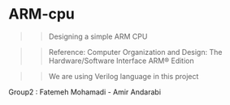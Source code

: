 # ARM-cpu

>> Designing a simple ARM CPU

>>Reference:
    Computer Organization and Design:
    The Hardware/Software Interface
    ARM® Edition
    
>> We are using Verilog language in this project

Group2 : Fatemeh Mohamadi - Amir Andarabi
